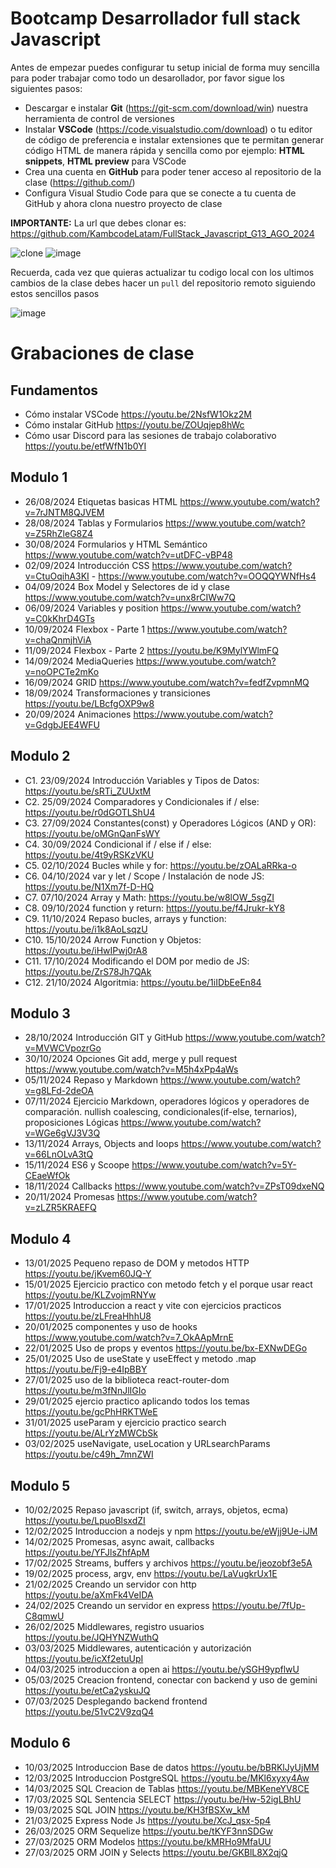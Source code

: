 # Bootcamp Desarrollador full stack Javascript

Antes de empezar puedes configurar tu setup inicial de forma muy sencilla para poder trabajar como todo un desarollador, por favor sigue los siguientes pasos:

- Descargar e instalar **Git** (https://git-scm.com/download/win) nuestra herramienta de control de versiones
- Instalar **VSCode** (https://code.visualstudio.com/download) o tu editor de código de preferencia e instalar extensiones que te permitan generar código HTML de manera rápida y sencilla como por ejemplo: **HTML snippets**, **HTML preview** para VSCode
- Crea una cuenta en **GitHub** para poder tener acceso al repositorio de la clase (https://github.com/)
- Configura Visual Studio Code para que se conecte a tu cuenta de GitHub y ahora clona nuestro proyecto de clase

**IMPORTANTE:** La url que debes clonar es: https://github.com/KambcodeLatam/FullStack_Javascript_G13_AGO_2024

![clone](https://github.com/kambcode/FullStack_Javascript_G3_2023_09_04/assets/137812574/b49be206-5c67-40e8-a567-bdd957c549eb)
![image](https://github.com/KamiloMontoya/kambcode_g1/assets/11945476/ca0ce2ad-72ec-431d-b3e1-55b84c64ec13)

Recuerda, cada vez que quieras actualizar tu codigo local con los ultimos cambios de la clase debes hacer un `pull` del repositorio remoto siguiendo estos sencillos pasos

![image](https://github.com/KamiloMontoya/kambcode_g1/assets/11945476/8d8f7da6-aa4c-4d67-9dec-59cd360bda0f)

# Grabaciones de clase
## Fundamentos
- Cómo instalar VSCode https://youtu.be/2NsfW1Okz2M
- Cómo instalar GitHub https://youtu.be/ZOUqjep8hWc
- Cómo usar Discord para las sesiones de trabajo colaborativo https://youtu.be/etfWfN1b0YI
## Modulo 1
- 26/08/2024 Etiquetas basicas HTML https://www.youtube.com/watch?v=7rJNTM8QJVEM
- 28/08/2024 Tablas y Formularios   https://www.youtube.com/watch?v=Z5RhZleG8Z4
- 30/08/2024 Formularios y HTML Semántico  https://www.youtube.com/watch?v=utDFC-vBP48
- 02/09/2024 Introducción CSS  https://www.youtube.com/watch?v=CtuOqihA3KI - https://www.youtube.com/watch?v=OOQQYWNfHs4
- 04/09/2024 Box Model y Selectores de id y clase  https://www.youtube.com/watch?v=unx8rCIWw7Q
- 06/09/2024 Variables y position https://www.youtube.com/watch?v=C0kKhrD4GTs
- 10/09/2024 Flexbox - Parte 1  https://www.youtube.com/watch?v=chaQnmjhViA
- 11/09/2024 Flexbox - Parte 2  https://youtu.be/K9MylYWlmFQ
- 14/09/2024 MediaQueries https://www.youtube.com/watch?v=noOPCTe2mKo
- 16/09/2024 GRID https://www.youtube.com/watch?v=fedfZvpmnMQ
- 18/09/2024 Transformaciones y transiciones  https://youtu.be/LBcfgOXP9w8
- 20/09/2024 Animaciones  https://www.youtube.com/watch?v=GdgbJEE4WFU

## Modulo 2
- C1. 23/09/2024 Introducción Variables y Tipos de Datos: https://youtu.be/sRTi_ZUUxtM
- C2. 25/09/2024 Comparadores y Condicionales if / else: https://youtu.be/r0dGOTLShU4
- C3. 27/09/2024 Constantes(const) y Operadores Lógicos (AND y OR): https://youtu.be/oMGnQanFsWY
- C4. 30/09/2024 Condicional if / else if / else: https://youtu.be/4t9yRSKzVKU
- C5. 02/10/2024 Bucles while y for: https://youtu.be/zOALaRRka-o
- C6. 04/10/2024 var y let / Scope / Instalación de node JS: https://youtu.be/N1Xm7f-D-HQ
- C7. 07/10/2024 Array y Math: https://youtu.be/w8lOW_5sgZI
- C8. 09/10/2024 function y return: https://youtu.be/f4Jrukr-kY8
- C9. 11/10/2024 Repaso bucles, arrays y function: https://youtu.be/i1k8AoLsqzU
- C10. 15/10/2024 Arrow Function y Objetos: https://youtu.be/iHwIPwj0rA8
- C11. 17/10/2024 Modificando el DOM por medio de JS: https://youtu.be/ZrS78Jh7QAk
- C12. 21/10/2024 Algoritmia: https://youtu.be/1iIDbEeEn84

## Modulo 3

- 28/10/2024 Introducción GIT y GitHub https://www.youtube.com/watch?v=MVWCVpozrGo
- 30/10/2024 Opciones Git add, merge y pull request https://www.youtube.com/watch?v=M5h4xPp4aWs
- 05/11/2024 Repaso y Markdown https://www.youtube.com/watch?v=g8LFd-2deOA
- 07/11/2024 Ejercicio Markdown, operadores lógicos y operadores de comparación. nullish coalescing, condicionales(if-else, ternarios), proposiciones Lógicas  https://www.youtube.com/watch?v=WGe6gVJ3V3Q
- 13/11/2024 Arrays, Objects and loops https://www.youtube.com/watch?v=66LnOLvA3tQ
- 15/11/2024 ES6 y Scoope https://www.youtube.com/watch?v=5Y-CEaeWfOk
- 18/11/2024 Callbacks https://www.youtube.com/watch?v=ZPsT09dxeNQ
- 20/11/2024 Promesas https://www.youtube.com/watch?v=zLZR5KRAEFQ

## Modulo 4

- 13/01/2025 Pequeno repaso de DOM y metodos HTTP https://youtu.be/jKvem60JQ-Y
- 15/01/2025 Ejercicio practico con metodo fetch y el porque usar react https://youtu.be/KLZvojmRNYw
- 17/01/2025 Introduccion a react y vite con ejercicios practicos https://youtu.be/zLFreaHhhU8
- 20/01/2025 componentes y uso de hooks https://www.youtube.com/watch?v=7_OkAApMrnE
- 22/01/2025 Uso de props y eventos https://youtu.be/bx-EXNwDEGo
- 25/01/2025 Uso de useState y useEffect y metodo .map https://youtu.be/Fj9-e4IpBBY
- 27/01/2025 uso de la biblioteca react-router-dom https://youtu.be/m3fNnJlIGIo
- 29/01/2025 ejercio practico aplicando todos los temas https://youtu.be/gcPhHRKTWeE
- 31/01/2025 useParam y ejercicio practico search https://youtu.be/ALrYzMWCbSk
- 03/02/2025 useNavigate, useLocation y URLsearchParams https://youtu.be/c49h_7mnZWI

## Modulo 5

- 10/02/2025 Repaso javascript (if, switch, arrays, objetos, ecma) https://youtu.be/LpuoBlsxdZI
- 12/02/2025 Introduccion a nodejs y npm  https://youtu.be/eWjj9Ue-iJM 
- 14/02/2025 Promesas, async await, callbacks https://youtu.be/YFJlsZhfApM
- 17/02/2025 Streams, buffers y archivos https://youtu.be/jeozobf3e5A
- 19/02/2025 process, argv, env https://youtu.be/LaVugkrUx1E
- 21/02/2025 Creando un servidor con http https://youtu.be/aXmFk4VeIDA
- 24/02/2025 Creando un servidor en express https://youtu.be/7fUp-C8qmwU 
- 26/02/2025 Middlewares, registro usuarios https://youtu.be/JQHYNZWuthQ
- 03/03/2025 Middlewares, autenticación y autorización https://youtu.be/icXf2etuUpI 
- 04/03/2025 introduccion a open ai https://youtu.be/ySGH9ypflwU
- 05/03/2025 Creacion frontend, conectar con backend y uso de gemini https://youtu.be/etCa2yskuJQ
- 07/03/2025 Desplegando backend frontend https://youtu.be/51vC2V9zqQ4 

## Modulo 6
- 10/03/2025 Introduccion Base de datos https://youtu.be/bBRKlJyUjMM
- 12/03/2025 Introduccion PostgreSQL https://youtu.be/MKl6xyxy4Aw
- 14/03/2025 SQL Creacion de Tablas https://youtu.be/MBKeneYV8CE
- 17/03/2025 SQL Sentencia SELECT https://youtu.be/Hw-52igLBhU
- 19/03/2025 SQL JOIN https://youtu.be/KH3fBSXw_kM
- 21/03/2025 Express Node Js https://youtu.be/XcJ_qsx-5p4
- 26/03/2025 ORM Sequelize https://youtu.be/tKYF3nnSDGw
- 27/03/2025 ORM Modelos https://youtu.be/kMRHo9MfaUU
- 27/03/2025 ORM JOIN y Selects https://youtu.be/GKBlL8X2qjQ